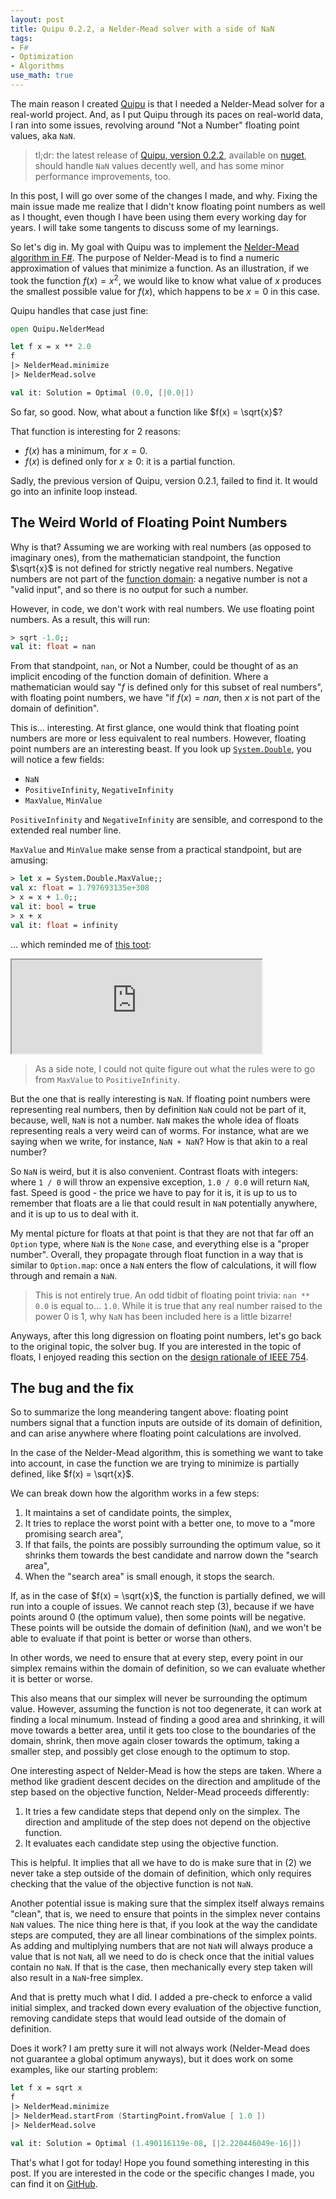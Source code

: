 ```yaml
---
layout: post
title: Quipu 0.2.2, a Nelder-Mead solver with a side of NaN
tags:
- F#
- Optimization
- Algorithms
use_math: true
---
```


The main reason I created [Quipu][1] is that I needed a Nelder-Mead solver for a 
real-world project. And, as I put Quipu through its paces on real-world data, 
I ran into some issues, revolving around "Not a Number" floating point values, 
aka `NaN`.  

> tl;dr: the latest release of [Quipu, version 0.2.2][2], available on 
[nuget][3], should handle `NaN` values decently well, and has some minor 
performance improvements, too.  

In this post, I will go over some of the changes I made, and why. Fixing the 
main issue made me realize that I didn't know floating point numbers as well as 
I thought, even though I have been using them every working day for years. I 
will take some tangents to discuss some of my learnings.  

So let's dig in. My goal with Quipu was to implement the 
[Nelder-Mead algorithm in F#][4]. The purpose of Nelder-Mead is to find a 
numeric approximation of values that minimize a function. As an illustration, 
if we took the function $f(x) = x ^ 2$, we would like to know what value of $x$ 
produces the smallest possible value for $f(x)$, which happens to be $x = 0$ in 
this case.  

Quipu handles that case just fine:  

``` fsharp
open Quipu.NelderMead

let f x = x ** 2.0
f
|> NelderMead.minimize
|> NelderMead.solve

val it: Solution = Optimal (0.0, [|0.0|])
```

So far, so good. Now, what about a function like $f(x) = \sqrt{x}$?  

That function is interesting for 2 reasons:  
- $f(x)$ has a minimum, for $x = 0$.  
- $f(x)$ is defined only for $x \ge 0$: it is a partial function.  

Sadly, the previous version of Quipu, version 0.2.1, failed to find it. It 
would go into an infinite loop instead.  

<!--more-->

## The Weird World of Floating Point Numbers

Why is that? Assuming we are working with real numbers (as opposed to imaginary 
ones), from the mathematician standpoint, the function $\sqrt{x}$ is not 
defined for strictly negative real numbers. Negative numbers are not 
part of the [function domain][5]: a negative number is not a "valid input", and so 
there is no output for such a number.  

However, in code, we don't work with real numbers. We use floating point 
numbers. As a result, this will run:  

``` fsharp
> sqrt -1.0;;
val it: float = nan
```

From that standpoint, `nan`, or Not a Number, could be thought of as an 
implicit encoding of the function domain of definition. Where a mathematician 
would say "$f$ is defined only for this subset of real numbers", with floating 
point numbers, we have "if $f(x) = nan$, then $x$ is not part of the domain of 
definition".  

This is... interesting. At first glance, one would think that floating point 
numbers are more or less equivalent to real numbers. However, floating point 
numbers are an interesting beast. If you look up [`System.Double`][6], you will 
notice a few fields:  

- `NaN`
- `PositiveInfinity`, `NegativeInfinity`
- `MaxValue`, `MinValue`

`PositiveInfinity` and `NegativeInfinity` are sensible, and correspond to the 
extended real number line.  

`MaxValue` and `MinValue` make sense from a practical standpoint, but are 
amusing:  

``` fsharp
> let x = System.Double.MaxValue;;
val x: float = 1.797693135e+308
> x = x + 1.0;;
val it: bool = true
> x + x
val it: float = infinity
```

... which reminded me of [this toot][7]:  

<iframe src="https://mathstodon.xyz/@andrewt/111850193169329487/embed" width="400" allowfullscreen="allowfullscreen" sandbox="allow-scripts allow-same-origin allow-popups allow-popups-to-escape-sandbox allow-forms"></iframe>

> As a side note, I could not quite figure out what the rules were to go from 
`MaxValue` to `PositiveInfinity`.  

But the one that is really interesting is `NaN`. If floating point numbers were 
representing real numbers, then by definition `NaN` could not be part of it, 
because, well, `NaN` is not a number. `NaN` makes the whole idea of floats 
representing reals a very weird can of worms. For instance, what are we saying 
when we write, for instance, `NaN + NaN`? How is that akin to a real number?  

So `NaN` is weird, but it is also convenient. Contrast floats with integers: 
where ```1 / 0``` will throw an expensive exception, ```1.0 / 0.0``` will 
return `NaN`, fast. Speed is good - the price we have to pay for it is, it is 
up to us to remember that floats are a lie that could result in `NaN` 
potentially anywhere, and it is up to us to deal with it.  

My mental picture for floats at that point is that they are not that far off an 
`Option` type, where `NaN` is the `None` case, and everything else is a 
"proper number". Overall, they propagate through float function in a way that 
is similar to `Option.map`: once a `NaN` enters the flow of calculations, it 
will flow through and remain a `NaN`.  

> This is not entirely true. An odd tidbit of floating point trivia: 
`nan ** 0.0` is equal to... `1.0`. While it is true that any real number raised 
to the power 0 is 1, why `NaN` has been included here is a little bizarre!  

Anyways, after this long digression on floating point numbers, let's go back to 
the original topic, the solver bug. If you are interested in the topic of 
floats, I enjoyed reading this section on the [design rationale of IEEE 754][8].

## The bug and the fix

So to summarize the long meandering tangent above: floating point numbers 
signal that a function inputs are outside of its domain of definition, and can 
arise anywhere where floating point calculations are involved.  

In the case of the Nelder-Mead algorithm, this is something we want to take 
into account, in case the function we are trying to minimize is partially 
defined, like $f(x) = \sqrt{x}$.  

We can break down how the algorithm works in a few steps:  
1) It maintains a set of candidate points, the simplex,
2) It tries to replace the worst point with a better one, to move to a "more 
promising search area",
3) If that fails, the points are possibly surrounding the optimum value, so it 
shrinks them towards the best candidate and narrow down the "search area",
4) When the "search area" is small enough, it stops the search.

If, as in the case of $f(x) = \sqrt{x}$, the function is partially defined, we 
will run into a couple of issues. We cannot reach step (3), because if we have 
points around 0 (the optimum value), then some points will be negative. These 
points will be outside the domain of definition (`NaN`), and we won't be able 
to evaluate if that point is better or worse than others.  

In other words, we need to ensure that at every step, every point in our 
simplex remains within the domain of definition, so we can evaluate whether it 
is better or worse.  

This also means that our simplex will never be surrounding the optimum value. 
However, assuming the function is not too degenerate, it can work at finding a 
local minumum. Instead of finding a good area and shrinking, it will move 
towards a better area, until it gets too close to the boundaries of the domain, 
shrink, then move again closer towards the optimum, taking a smaller step, and 
possibly get close enough to the optimum to stop.  

One interesting aspect of Nelder-Mead is how the steps are taken. Where a 
method like gradient descent decides on the direction and amplitude of the step 
based on the objective function, Nelder-Mead proceeds differently:  
1) It tries a few candidate steps that depend only on the simplex. The direction 
and amplitude of the step does not depend on the objective function.
2) It evaluates each candidate step using the objective function.  

This is helpful. It implies that all we have to do is make sure that in (2) we 
never take a step outside of the domain of definition, which only requires 
checking that the value of the objective function is not `NaN`.

Another potential issue is making sure that the simplex itself always remains 
"clean", that is, we need to ensure that points in the simplex never contains 
`NaN` values. The nice thing here is that, if you look at the way the candidate 
steps are computed, they are all linear combinations of the simplex points. As 
adding and multiplying numbers that are not `NaN` will always produce a value 
that is not `NaN`, all we need to do is check once that the initial values 
contain no `NaN`. If that is the case, then mechanically every step taken will 
also result in a `NaN`-free simplex.  

And that is pretty much what I did. I added a pre-check to enforce a valid 
initial simplex, and tracked down every evaluation of the objective function, 
removing candidate steps that would lead outside of the domain of definition.  

Does it work? I am pretty sure it will not always work (Nelder-Mead does not 
guarantee a global optimum anyways), but it does work on some examples, like 
our starting problem:  

``` fsharp
let f x = sqrt x
f
|> NelderMead.minimize
|> NelderMead.startFrom (StartingPoint.fromValue [ 1.0 ])
|> NelderMead.solve

val it: Solution = Optimal (1.490116119e-08, [|2.220446049e-16|])
```

That's what I got for today! Hope you found something interesting in this post.
If you are interested in the code or the specific changes I made, you can find 
it on [GitHub][1].

[1]: https://github.com/mathias-brandewinder/Quipu
[2]: https://github.com/mathias-brandewinder/Quipu/releases/tag/0.2.2
[3]: https://www.nuget.org/packages/Quipu
[4]: https://en.wikipedia.org/wiki/Nelder%E2%80%93Mead_method
[5]: https://en.wikipedia.org/wiki/Domain_of_a_function
[6]: https://learn.microsoft.com/en-us/dotnet/api/system.double?view=net-8.0
[7]: https://mathstodon.xyz/@andrewt/111850193169329487
[8]: https://en.wikipedia.org/wiki/IEEE_754#Design_rationale